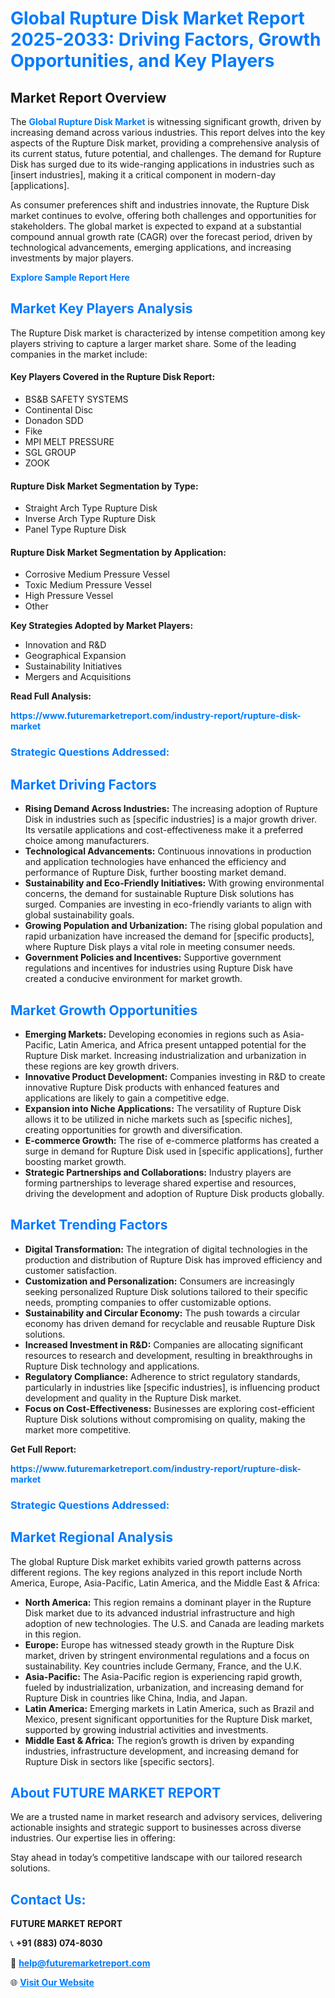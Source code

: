 <h1 style="color: #007BFF;">Global Rupture Disk Market Report 2025-2033: Driving Factors, Growth Opportunities, and Key Players</h1>

<section id="overview">
<h2>Market Report Overview</h2>
<p>The <a href="https://www.futuremarketreport.com/industry-report/rupture-disk-market" style="color: #007BFF; text-decoration: none;"><strong>Global Rupture Disk Market</strong></a> is witnessing significant growth, driven by increasing demand across various industries. This report delves into the key aspects of the Rupture Disk market, providing a comprehensive analysis of its current status, future potential, and challenges. The demand for Rupture Disk has surged due to its wide-ranging applications in industries such as [insert industries], making it a critical component in modern-day [applications].</p>
<p>As consumer preferences shift and industries innovate, the Rupture Disk market continues to evolve, offering both challenges and opportunities for stakeholders. The global market is expected to expand at a substantial compound annual growth rate (CAGR) over the forecast period, driven by technological advancements, emerging applications, and increasing investments by major players.</p>
</section>

<section id="overview">
<p><a href="https://www.futuremarketreport.com/request-sample/reportId=42527" style="color: #007BFF; text-decoration: none;"><strong>Explore Sample Report Here</strong></a></p>
</section>

<section id="key-players">
<h2 style="color: #007BFF;">Market Key Players Analysis</h2>
<p>The Rupture Disk market is characterized by intense competition among key players striving to capture a larger market share. Some of the leading companies in the market include:</p>
<h4>Key Players Covered in the Rupture Disk Report:</h4>
<ul><li>BS&amp;B SAFETY SYSTEMS</li><li>Continental Disc</li><li>Donadon SDD</li><li>Fike</li><li>MPI MELT PRESSURE</li><li>SGL GROUP</li><li>ZOOK</li></ul>
<h4>Rupture Disk Market Segmentation by Type:</h4>
<ul><li>Straight Arch Type Rupture Disk</li><li>Inverse Arch Type Rupture Disk</li><li>Panel Type Rupture Disk</li></ul>

<h4>Rupture Disk Market Segmentation by Application:</h4>
<ul><li>Corrosive Medium Pressure Vessel</li><li>Toxic Medium Pressure Vessel</li><li>High Pressure Vessel</li><li>Other</li></ul>
<p><strong>Key Strategies Adopted by Market Players:</strong></p>
<ul>
<li>Innovation and R&D</li>
<li>Geographical Expansion</li>
<li>Sustainability Initiatives</li>
<li>Mergers and Acquisitions</li>
</ul>
</section>

<section>
<p><strong>Read Full Analysis: </strong></p><a href="https://www.futuremarketreport.com/industry-report/rupture-disk-market" style="color: #007BFF; text-decoration: none;"><strong>https://www.futuremarketreport.com/industry-report/rupture-disk-market</strong></a>
<h3 style="color: #007BFF;">Strategic Questions Addressed:</h3>
</section>

<section id="driving-factors">
<h2 style="color: #007BFF;">Market Driving Factors</h2>
<ul>
<li><strong>Rising Demand Across Industries:</strong> The increasing adoption of Rupture Disk in industries such as [specific industries] is a major growth driver. Its versatile applications and cost-effectiveness make it a preferred choice among manufacturers.</li>
<li><strong>Technological Advancements:</strong> Continuous innovations in production and application technologies have enhanced the efficiency and performance of Rupture Disk, further boosting market demand.</li>
<li><strong>Sustainability and Eco-Friendly Initiatives:</strong> With growing environmental concerns, the demand for sustainable Rupture Disk solutions has surged. Companies are investing in eco-friendly variants to align with global sustainability goals.</li>
<li><strong>Growing Population and Urbanization:</strong> The rising global population and rapid urbanization have increased the demand for [specific products], where Rupture Disk plays a vital role in meeting consumer needs.</li>
<li><strong>Government Policies and Incentives:</strong> Supportive government regulations and incentives for industries using Rupture Disk have created a conducive environment for market growth.</li>
</ul>
</section>

<section id="growth-opportunities">
<h2 style="color: #007BFF;">Market Growth Opportunities</h2>
<ul>
<li><strong>Emerging Markets:</strong> Developing economies in regions such as Asia-Pacific, Latin America, and Africa present untapped potential for the Rupture Disk market. Increasing industrialization and urbanization in these regions are key growth drivers.</li>
<li><strong>Innovative Product Development:</strong> Companies investing in R&D to create innovative Rupture Disk products with enhanced features and applications are likely to gain a competitive edge.</li>
<li><strong>Expansion into Niche Applications:</strong> The versatility of Rupture Disk allows it to be utilized in niche markets such as [specific niches], creating opportunities for growth and diversification.</li>
<li><strong>E-commerce Growth:</strong> The rise of e-commerce platforms has created a surge in demand for Rupture Disk used in [specific applications], further boosting market growth.</li>
<li><strong>Strategic Partnerships and Collaborations:</strong> Industry players are forming partnerships to leverage shared expertise and resources, driving the development and adoption of Rupture Disk products globally.</li>
</ul>
</section>

<section id="trending-factors">
<h2 style="color: #007BFF;">Market Trending Factors</h2>
<ul>
<li><strong>Digital Transformation:</strong> The integration of digital technologies in the production and distribution of Rupture Disk has improved efficiency and customer satisfaction.</li>
<li><strong>Customization and Personalization:</strong> Consumers are increasingly seeking personalized Rupture Disk solutions tailored to their specific needs, prompting companies to offer customizable options.</li>
<li><strong>Sustainability and Circular Economy:</strong> The push towards a circular economy has driven demand for recyclable and reusable Rupture Disk solutions.</li>
<li><strong>Increased Investment in R&D:</strong> Companies are allocating significant resources to research and development, resulting in breakthroughs in Rupture Disk technology and applications.</li>
<li><strong>Regulatory Compliance:</strong> Adherence to strict regulatory standards, particularly in industries like [specific industries], is influencing product development and quality in the Rupture Disk market.</li>
<li><strong>Focus on Cost-Effectiveness:</strong> Businesses are exploring cost-efficient Rupture Disk solutions without compromising on quality, making the market more competitive.</li>
</ul>
</section>

<section>
<p><strong>Get Full Report: </strong></p><a href="https://www.futuremarketreport.com/industry-report/rupture-disk-market" style="color: #007BFF; text-decoration: none;"><strong>https://www.futuremarketreport.com/industry-report/rupture-disk-market</strong></a>
<h3 style="color: #007BFF;">Strategic Questions Addressed:</h3>
</section>


<section id="regional-analysis">
<h2 style="color: #007BFF;">Market Regional Analysis</h2>
<p>The global Rupture Disk market exhibits varied growth patterns across different regions. The key regions analyzed in this report include North America, Europe, Asia-Pacific, Latin America, and the Middle East & Africa:</p>
<ul>
<li><strong>North America:</strong> This region remains a dominant player in the Rupture Disk market due to its advanced industrial infrastructure and high adoption of new technologies. The U.S. and Canada are leading markets in this region.</li>
<li><strong>Europe:</strong> Europe has witnessed steady growth in the Rupture Disk market, driven by stringent environmental regulations and a focus on sustainability. Key countries include Germany, France, and the U.K.</li>
<li><strong>Asia-Pacific:</strong> The Asia-Pacific region is experiencing rapid growth, fueled by industrialization, urbanization, and increasing demand for Rupture Disk in countries like China, India, and Japan.</li>
<li><strong>Latin America:</strong> Emerging markets in Latin America, such as Brazil and Mexico, present significant opportunities for the Rupture Disk market, supported by growing industrial activities and investments.</li>
<li><strong>Middle East & Africa:</strong> The region’s growth is driven by expanding industries, infrastructure development, and increasing demand for Rupture Disk in sectors like [specific sectors].</li>
</ul>
</section>

<footer>
<h2 style="color: #007BFF;">About FUTURE MARKET REPORT</h2>
<p>We are a trusted name in market research and advisory services, delivering actionable insights and strategic support to businesses across diverse industries. Our expertise lies in offering:</p>

<p>Stay ahead in today’s competitive landscape with our tailored research solutions.</p>

<h2 style="color: #007BFF;">Contact Us:</h2>
<p><strong>FUTURE MARKET REPORT</strong></p>
<p>📞 <strong>+91 (883) 074-8030</strong></p>
<p>📧 <strong><a href="mailto:help@futuremarketreport.com" style="color: #007BFF;">help@futuremarketreport.com</a></strong></p>
<p>🌐 <strong><a href="https://www.futuremarketreport.com/" style="color: #007BFF;">Visit Our Website</a></strong></p>
</footer>
